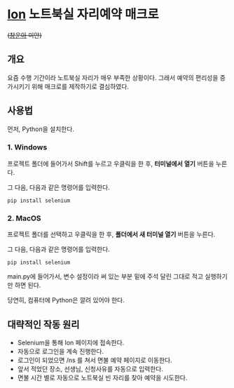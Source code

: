 # [Ion](https://github.com/miho73/ion) 노트북실 자리예약 매크로
~~([창운아](https://github.com/miho73) 미안)~~
## 개요
요즘 수행 기간이라 노트북실 자리가 매우 부족한 상황이다. 그래서 예약의 편리성을 증가시키기 위해 매크로를 제작하기로 결심하였다.

## 사용법
먼저, Python을 설치한다. 

### 1. Windows
프로젝트 폴더에 들어가서 Shift를 누르고 우클릭을 한 후, **터미널에서 열기** 버튼을 누른다.

그 다음, 다음과 같은 명령어를 입력한다.
```
pip install selenium
```

### 2. MacOS
프로젝트 폴더를 선택하고 우클릭을 한 후, **폴더에서 새 터미널 열기** 버튼을 누른다.

그 다음, 다음과 같은 명령어를 입력한다.
```
pip install selenium
```

main.py에 들어가서, 변수 설정이라 써 있는 부분 밑에 주석 달린 그대로 적고 실행하기만 하면 된다.

당연히, 컴퓨터에 Python은 깔려 있어야 한다.

## 대략적인 작동 원리
- Selenium을 통해 Ion 페이지에 접속한다.
- 자동으로 로그인을 계속 진행한다.
- 로그인이 되었으면 /ns 를 쳐서 면불 예약 페이지로 이동한다.
- 앞서 적었던 장소, 선생님, 신청사유를 자동으로 입력한다.
- 면불 시간 별로 자동으로 노트북실 빈 자리를 찾아 예약을 시도한다.